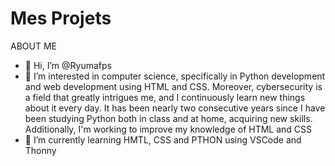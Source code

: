 # Mes Projets
ABOUT ME

- 👋 Hi, I’m @Ryumafps
- 👀 I’m interested in computer science, specifically in Python development and web development using HTML and CSS. Moreover, cybersecurity is a field that greatly intrigues me, and I continuously learn new things about it every day.
  It has been nearly two consecutive years since I have been studying Python both in class and at home, acquiring new skills. Additionally, I'm working to improve my knowledge of HTML and CSS
- 🌱 I’m currently learning HMTL, CSS and PTHON using VSCode and Thonny

<!---
Good By
--->

